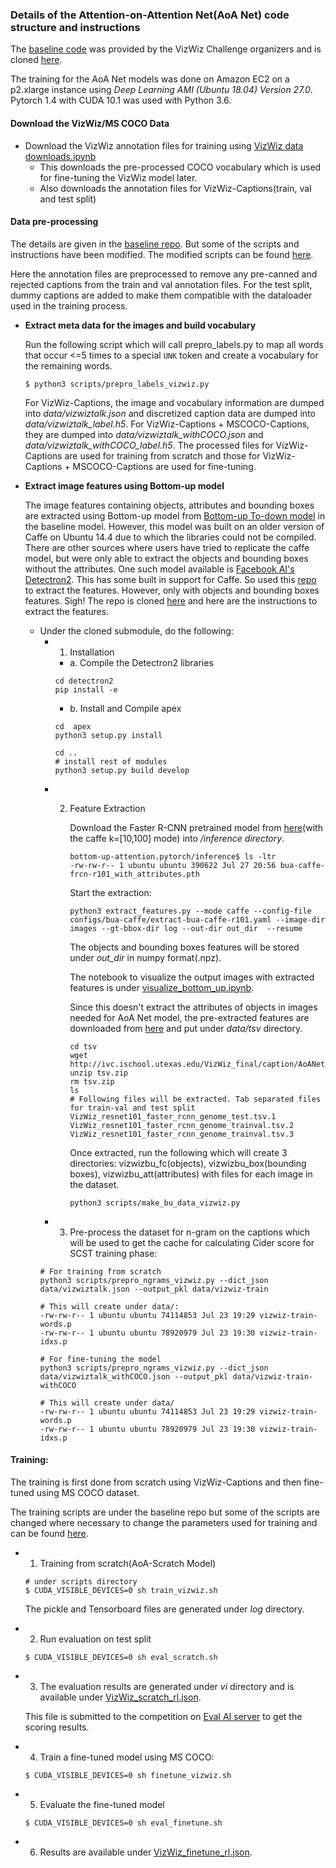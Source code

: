 ### Details of the Attention-on-Attention Net(AoA Net) code structure and instructions

The [baseline code](https://github.com/Yinan-Zhao/AoANet_VizWiz) was provided by the VizWiz Challenge organizers and is cloned [here](https://github.com/Yinan-Zhao/AoANet_VizWiz/tree/76c260940cdbcdf04e7cace09e015e85cf8870c2).

The training for the AoA Net models was done on Amazon EC2 on a p2.xlarge instance using <i>Deep Learning AMI (Ubuntu 18.04) Version 27.0</i>. Pytorch 1.4 with CUDA 10.1 was used with Python 3.6.


#### Download the VizWiz/MS COCO Data

- Download the VizWiz annotation files for training using [VizWiz data downloads.ipynb](https://github.com/shwethacn/W251-Final-Project/tree/master/AoA/scripts)
  - This downloads the pre-processed COCO vocabulary which is used for fine-tuning the VizWiz model later. 
  - Also downloads the annotation files for VizWiz-Captions(train, val and test split)
  
#### Data pre-processing

The details are given in the [baseline repo](https://github.com/Yinan-Zhao/AoANet_VizWiz/tree/76c260940cdbcdf04e7cace09e015e85cf8870c2/data).
But some of the scripts and instructions have been modified. The modified scripts can be found [here](https://github.com/shwethacn/W251-Final-Project/tree/master/AoA/scripts).

Here the annotation files are preprocessed to remove any pre-canned and rejected captions from the train and val annotation files. For the test split, dummy captions are added to make them compatible with the dataloader used in the training process.

- <b>Extract meta data for the images and build vocabulary</b>

   Run the following script which will call prepro_labels.py to map all words that occur <=5 times to a special `UNK` token and create a vocabulary for the remaining words.
   ```
   $ python3 scripts/prepro_labels_vizwiz.py
   ```
   For VizWiz-Captions, the image and vocabulary information are dumped into <i>data/vizwiztalk.json</i> and discretized caption data are dumped into <i>data/vizwiztalk_label.h5</i>. For VizWiz-Captions + MSCOCO-Captions, they are dumped into <i>data/vizwiztalk_withCOCO.json</i> and <i>data/vizwiztalk_withCOCO_label.h5</i>. The processed files for VizWiz-Captions are used for training from scratch and those for VizWiz-Captions + MSCOCO-Captions are used for fine-tuning.
   
- <b>Extract image features using Bottom-up model</b>

  The image features containing objects, attributes and bounding boxes are extracted using Bottom-up model from [Bottom-up To-down model](https://github.com/peteanderson80/bottom-up-attention) in the baseline model.
  However, this model was built on an older version of Caffe on Ubuntu 14.4 due to which the libraries could not be compiled. There are other sources where users have tried to replicate the caffe model, but were only able to extract the objects and bounding boxes without the attributes. One such model available is [Facebook AI's Detectron2](https://github.com/facebookresearch/detectron2). This has some built in support for Caffe. So used this [repo]( https://github.com/MILVLG/bottom-up-attention.pytorch) to extract the features. However, only with objects and bounding boxes features. Sigh! The repo is cloned [here](https://github.com/MILVLG/bottom-up-attention.pytorch/tree/051058d2daee42ffa878e72be6e892ef6e991ef6) and here are the instructions to extract the features.
  
  - Under the cloned submodule, do the following:
      - 1. Installation
          - a. Compile the Detectron2 libraries
          ```
          cd detectron2
          pip install -e
          ```
          - b. Install and Compile apex
          ```
          cd  apex
          python3 setup.py install 
          
          cd ..
          # install rest of modules
          python3 setup.py build develop
          ```
    - 2. Feature Extraction
    
         Download the Faster R-CNN pretrained model from [here](https://github.com/MILVLG/bottom-up-attention.pytorch/tree/051058d2daee42ffa878e72be6e892ef6e991ef6)(with the caffe k=[10,100] mode) into <i>/inference directory</i>.
         ```
         bottom-up-attention.pytorch/inference$ ls -ltr 
         -rw-rw-r-- 1 ubuntu ubuntu 390622 Jul 27 20:56 bua-caffe-frcn-r101_with_attributes.pth
         ```
         
         Start the extraction:
         ```
         python3 extract_features.py --mode caffe --config-file configs/bua-caffe/extract-bua-caffe-r101.yaml --image-dir images --gt-bbox-dir log --out-dir out_dir  --resume
         ```
         
         The objects and bounding boxes features will be stored under <i>out_dir</i> in numpy format(.npz).
         
         The notebook to visualize the output images with extracted features is under [visualize_bottom_up.ipynb](https://github.com/shwethacn/W251-Final-Project/tree/master/AoA/scripts).
         
         Since this doesn't extract the attributes of objects in images needed for AoA Net model, the pre-extracted features are downloaded from [here](http://ivc.ischool.utexas.edu/VizWiz_final/caption/AoANet_VizWiz/data/tsv.zip) and put under <i>data/tsv</i> directory.
         ```
         cd tsv
         wget  http://ivc.ischool.utexas.edu/VizWiz_final/caption/AoANet_VizWiz/data/tsv.zip
         unzip tsv.zip
         rm tsv.zip
         ls
         # Following files will be extracted. Tab separated files for train-val and test split
         VizWiz_resnet101_faster_rcnn_genome_test.tsv.1  VizWiz_resnet101_faster_rcnn_genome_trainval.tsv.2  VizWiz_resnet101_faster_rcnn_genome_trainval.tsv.3
         ```         
         Once extracted, run the following which will create 3 directories: vizwizbu_fc(objects), vizwizbu_box(bounding boxes), vizwizbu_att(attributes) with files for each image in the dataset.
         ```
         python3 scripts/make_bu_data_vizwiz.py
         ```
         
    - 3. Pre-process the dataset for n-gram on the captions which will be used to get the cache for calculating Cider score for SCST training phase:
    ```
    # For training from scratch
    python3 scripts/prepro_ngrams_vizwiz.py --dict_json data/vizwiztalk.json --output_pkl data/vizwiz-train
    
    # This will create under data/:
    -rw-rw-r-- 1 ubuntu ubuntu 74114853 Jul 23 19:29 vizwiz-train-words.p
    -rw-rw-r-- 1 ubuntu ubuntu 78920979 Jul 23 19:30 vizwiz-train-idxs.p
    
    # For fine-tuning the model
    python3 scripts/prepro_ngrams_vizwiz.py --dict_json data/vizwiztalk_withCOCO.json --output_pkl data/vizwiz-train-withCOCO
    
    # This will create under data/
    -rw-rw-r-- 1 ubuntu ubuntu 74114853 Jul 23 19:29 vizwiz-train-words.p
    -rw-rw-r-- 1 ubuntu ubuntu 78920979 Jul 23 19:30 vizwiz-train-idxs.p
    ```
    
#### Training:
The training is first done from scratch using VizWiz-Captions and then fine-tuned using MS COCO dataset.

The training scripts are under the baseline repo but some of the scripts are changed where necessary to change the parameters used for training and can be found [here](https://github.com/shwethacn/W251-Final-Project/tree/master/AoA/scrips/).

  - 1. Training from scratch(AoA-Scratch Model)
    ```
    # under scripts directory
    $ CUDA_VISIBLE_DEVICES=0 sh train_vizwiz.sh
    ```
    The pickle and Tensorboard files are generated under <i>log</i> directory.
    
  - 2. Run evaluation on test split
    ```
    $ CUDA_VISIBLE_DEVICES=0 sh eval_scratch.sh
    ```
 - 3. The evaluation results are generated under <i>vi</i> directory and is available under [VizWiz_scratch_rl.json](https://github.com/shwethacn/W251-Final-Project/tree/master/AoA/inference).
 
   This file is submitted to the competition on [Eval AI server](https://evalai.cloudcv.org/web/challenges/challenge-page/525/my-submission) to get the scoring results.
   
 - 4. Train a fine-tuned model using MS COCO:
   ```
   $ CUDA_VISIBLE_DEVICES=0 sh finetune_vizwiz.sh
   ```
   
- 5. Evaluate the fine-tuned model
  ```
  $ CUDA_VISIBLE_DEVICES=0 sh eval_finetune.sh
  ```
  
- 6. Results are available under [VizWiz_finetune_rl.json](https://github.com/shwethacn/W251-Final-Project/tree/master/AoA/inference).


    


         

         
         

  

   

  
